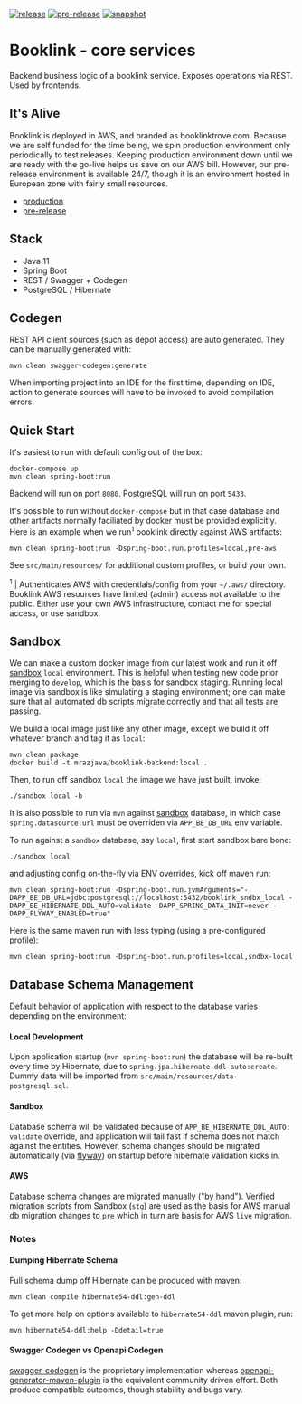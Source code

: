 [![release](https://github.com/mrazjava/booklink-backend/workflows/release/badge.svg?branch=master)](https://github.com/mrazjava/booklink-backend/actions?query=workflow%3Arelease) 
[![pre-release](https://github.com/mrazjava/booklink-backend/workflows/pre-release/badge.svg?branch=master)](https://github.com/mrazjava/booklink-backend/actions?query=workflow%3Apre-release) 
[![snapshot](https://github.com/mrazjava/booklink-backend/workflows/snapshot/badge.svg?branch=develop)](https://github.com/mrazjava/booklink-backend/actions?query=workflow%3Asnapshot)
# Booklink - core services
Backend business logic of a booklink service. Exposes operations via REST. Used by frontends.

## It's Alive
Booklink is deployed in AWS, and branded as booklinktrove.com. Because we are self funded for the time being, we spin production 
environment only periodically to test releases. Keeping production environment down until we are ready with the go-live helps us save on our AWS bill. However, our 
pre-release environment is available 24/7, though it is an environment hosted in European zone with fairly small resources.
- [production](https://be.booklinktrove.com/actuator/info)
- [pre-release](https://pre-be.booklinktrove.com/actuator/info)

## Stack
- Java 11
- Spring Boot
- REST / Swagger + Codegen
- PostgreSQL / Hibernate

## Codegen
REST API client sources (such as depot access) are auto generated. They can be manually generated with:
```
mvn clean swagger-codegen:generate
``` 
When importing project into an IDE for the first time, depending on IDE, action to generate sources will have to be 
invoked to avoid compilation errors.

## Quick Start
It's easiest to run with default config out of the box:
```
docker-compose up
mvn clean spring-boot:run
```
Backend will run on port `8080`. PostgreSQL will run on port `5433`.

It's possible to run without `docker-compose` but in that case database and other artifacts normally 
faciliated by docker must be provided explicitly. Here is an example when we run<sup>1</sup> booklink directly 
against AWS artifacts:
```
mvn clean spring-boot:run -Dspring-boot.run.profiles=local,pre-aws
```
See `src/main/resources/` for additional custom profiles, or build your own.

<sup>1</sup> | Authenticates AWS with credentials/config from your `~/.aws/` directory. Booklink AWS resources have limited (admin) access not available to the public. Either use your own AWS infrastructure, contact me for special access, or use sandbox.

## Sandbox
We can make a custom docker image from our latest work and run it off [sandbox](https://github.com/mrazjava/booklink#sandbox) `local` environment. This is helpful when testing new code prior merging to `develop`, which is the basis for sandbox staging. Running local image via sandbox is like simulating a staging environment; one can make sure that all automated db scripts migrate correctly and that all tests are passing.

We build a local image just like any other image, except we build it off whatever branch and tag it as `local`:
```
mvn clean package
docker build -t mrazjava/booklink-backend:local .
```
Then, to run off sandbox `local` the image we have just built, invoke:
```
./sandbox local -b
```
It is also possible to run via `mvn` against [sandbox](https://github.com/mrazjava/booklink#sandbox) database, in which case `spring.datasource.url` must be overriden via `APP_BE_DB_URL` env variable. 

To run against a `sandbox` database, say `local`, first start sandbox bare bone:
```
./sandbox local
```
and adjusting config on-the-fly via ENV overrides, kick off maven run:
```
mvn clean spring-boot:run -Dspring-boot.run.jvmArguments="-DAPP_BE_DB_URL=jdbc:postgresql://localhost:5432/booklink_sndbx_local -DAPP_BE_HIBERNATE_DDL_AUTO=validate -DAPP_SPRING_DATA_INIT=never -DAPP_FLYWAY_ENABLED=true"
```
Here is the same maven run with less typing (using a pre-configured profile):
```
mvn clean spring-boot:run -Dspring-boot.run.profiles=local,sndbx-local
```

## Database Schema Management
Default behavior of application with respect to the database varies depending on the environment:

#### Local Development
Upon application startup (`mvn spring-boot:run`) the database will be re-built every time by Hibernate, due to `spring.jpa.hibernate.ddl-auto:create`. Dummy data will be imported from `src/main/resources/data-postgresql.sql`.

#### Sandbox
Database schema will be validated because of `APP_BE_HIBERNATE_DDL_AUTO: validate` override, and application will fail fast if schema does not match against the entities. However, schema changes should be migrated automatically (via [flyway](https://flywaydb.org/)) on startup before hibernate validation kicks in.

#### AWS
Database schema changes are migrated manually ("by hand"). Verified migration scripts from Sandbox (`stg`) are used as the basis for AWS manual db migration changes to `pre` which in turn are basis for AWS `live` migration.

### Notes

#### Dumping Hibernate Schema
Full schema dump off Hibernate can be produced with maven:
```
mvn clean compile hibernate54-ddl:gen-ddl
```
To get more help on options available to `hibernate54-ddl` maven plugin, run:
```
mvn hibernate54-ddl:help -Ddetail=true
```
#### Swagger Codegen vs Openapi Codegen
[swagger-codegen](https://mvnrepository.com/artifact/io.swagger.codegen.v3/swagger-codegen) is the proprietary 
implementation whereas [openapi-generator-maven-plugin](https://mvnrepository.com/artifact/org.openapitools/openapi-generator-maven-plugin) 
is the equivalent community driven effort. Both produce compatible outcomes, though stability and bugs vary.